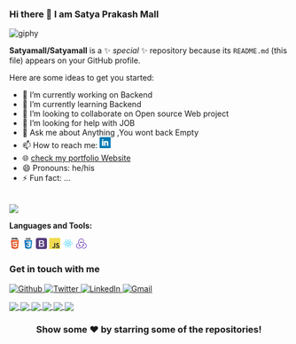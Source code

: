 ### Hi there 👋 I am Satya Prakash Mall

<!-- ![giphy](https://user-images.githubusercontent.com/80479635/150354481-99052d4f-e34a-4272-b77c-b7523003bea0.gif) -->
<img src="https://user-images.githubusercontent.com/80479635/150354481-99052d4f-e34a-4272-b77c-b7523003bea0.gif" width="100%" height="400" alt="giphy"/>


**Satyamall/Satyamall** is a ✨ _special_ ✨ repository because its `README.md` (this file) appears on your GitHub profile.

Here are some ideas to get you started:

- 🔭 I’m currently working on Backend
- 🌱 I’m currently learning Backend
- 👯 I’m looking to collaborate on Open source Web project
- 🤔 I’m looking for help with JOB
- 💬 Ask me about Anything ,You wont back Empty
- 📫 How to reach me: <a href="https://www.linkedin.com/in/satya-prakash-mall-125649216/"><img style="width:20px" src="https://github.com/geekypradip/geekypradip/blob/main/58e91afdeb97430e81906504%20(1).png?raw=true" /></a>
- 🌐 <a href="">check my portfolio Website</a>
- 😄 Pronouns: he/his
- ⚡ Fun fact: ...

<br/>
<img align="center" src="https://github-readme-stats.vercel.app/api?username=Satyamall&&show_icons=true&title_color=bb2acf&icon_color=bb2acf&text_color=151515&bg_color=ffffff"/>

**Languages and Tools:**  

<code><img height="20" src="https://raw.githubusercontent.com/github/explore/80688e429a7d4ef2fca1e82350fe8e3517d3494d/topics/html/html.png"></code>
<code><img height="20" src="https://raw.githubusercontent.com/github/explore/80688e429a7d4ef2fca1e82350fe8e3517d3494d/topics/css/css.png"></code>
<code><img height="20" src="https://raw.githubusercontent.com/github/explore/80688e429a7d4ef2fca1e82350fe8e3517d3494d/topics/bootstrap/bootstrap.png"></code>
<code><img height="20" src="https://raw.githubusercontent.com/github/explore/80688e429a7d4ef2fca1e82350fe8e3517d3494d/topics/javascript/javascript.png"></code>
<code><img height="20" src="https://raw.githubusercontent.com/github/explore/80688e429a7d4ef2fca1e82350fe8e3517d3494d/topics/react/react.png"></code>
<code><img height="20" src="https://raw.githubusercontent.com/github/explore/80688e429a7d4ef2fca1e82350fe8e3517d3494d/topics/redux/redux.png"></code>

<h3>Get in touch with me</h3>
<p>
    <a href="https://github.com/Satyamall" target="_open">
        <img alt="Github" src="https://img.shields.io/badge/GitHub-%2312100E.svg?&style=for-the-badge&logo=Github&logoColor=white" />
    </a> 
    <a href="" target="_open">
        <img alt="Twitter" src="https://img.shields.io/badge/twitter-%231DA1F2.svg?&style=for-the-badge&logo=twitter&logoColor=white" />
    </a>
    <a href="https://www.linkedin.com/in/satya-prakash-mall-125649216/" target="_open">
        <img alt="LinkedIn" src="https://img.shields.io/badge/linkedin-%230077B5.svg?&style=for-the-badge&logo=linkedin&logoColor=white" />
    </a> 
    <a href="mailto:thesatyamall123@gmail.com" target="_open">
        <img alt="Gmail" src="https://img.shields.io/badge/Gmail-D14836?style=for-the-badge&logo=gmail&logoColor=white" />
    </a>
</p>

<a href="https://github.com/Satyamall">
  <img align="center" src="https://github-readme-stats.vercel.app/api/top-langs/?username=Satyamall&theme=light&hide_langs_below=1" />
</a> 
<a href="">
  <img align="center" src="https://github-readme-stats.vercel.app/api/pin/?username=Satyamall&repo=bath-and-body-works-clone&theme=light" />

</a>
<a href="">
 <img align="center" src="https://github-readme-stats.vercel.app/api/pin/?username=Satyamall&repo=fathom-heath&theme=light" />
</a>
<a href="">
 <img align="center" src="https://github-readme-stats.vercel.app/api/pin/?username=Satyamall&repo=newsApp&theme=light" />
</a>
<a href="">
 <img align="center" src="https://github-readme-stats.vercel.app/api/pin/?username=Satyamall&repo=food-app&theme=light" />
</a>
<a href="">
 <img align="center" src="https://github-readme-stats.vercel.app/api/pin/?username=Satyamall&repo=car-showroom-React&theme=light" />
</a>

<div align="center">

### Show some ❤️ by starring some of the repositories!

</div>

